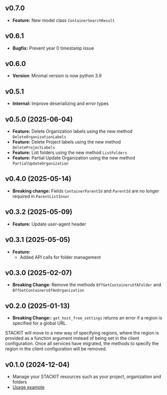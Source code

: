 ## v0.7.0
- **Feature:** New model class `ContainerSearchResult`

## v0.6.1
- **Bugfix:** Prevent year 0 timestamp issue

## v0.6.0
- **Version**: Minimal version is now python 3.9

## v0.5.1
- **Internal:** Improve deserializing and error types

## v0.5.0 (2025-06-04)
- **Feature:** Delete Organization labels using the new method `DeleteOrganizationLabels`
- **Feature:** Delete Project labels using the new method `DeleteProjectLabels`
- **Feature:** List folders using the new method `ListFolders`
- **Feature:** Partial Update Organization using the new method `PartialUpdateOrganization`

## v0.4.0 (2025-05-14)
- **Breaking change:** Fields `ContainerParentId` and `ParentId` are no longer required in `ParentListInner`

## v0.3.2 (2025-05-09)
- **Feature:** Update user-agent header

## v0.3.1 (2025-05-05)
- **Feature:**
  - Added API calls for folder management
  
## v0.3.0 (2025-02-07)

- **Breaking Change**: Remove the methods `BffGetContainersOfAFolder` and `BffGetContainersOfAnOrganization`

## v0.2.0 (2025-01-13)

- **Breaking Change:**: `get_host_from_settings` returns an error if a region is specified for a global URL.

STACKIT will move to a new way of specifying regions, where the region is provided as a function argument instead of being set in the client configuration. Once all services have migrated, the methods to specify the region in the client configuration will be removed.

## v0.1.0 (2024-12-04)

- Manage your STACKIT resources such as your project, organization and folders
- [Usage example](https://github.com/stackitcloud/stackit-sdk-python/tree/main/examples/resourcemanager)
